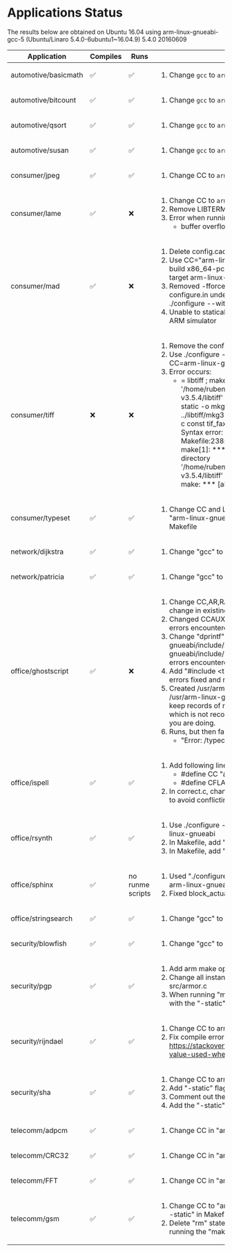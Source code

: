 # Applications Status

The results below are obtained on Ubuntu 16.04 using arm-linux-gnueabi-gcc-5 (Ubuntu/Linaro 5.4.0-6ubuntu1~16.04.9) 5.4.0 20160609

| Application | Compiles | Runs | Notes |
|-------------|----------|------|-------|
| automotive/basicmath | :white_check_mark: | :white_check_mark: | <ol><li>Change `gcc` to `arm-linux-gnueabi-gcc-5` in Makefile</li></ol> |
| automotive/bitcount | :white_check_mark: | :white_check_mark: | <ol><li>Change `gcc` to `arm-linux-gnueabi-gcc-5` in Makefile</li></ol> |
| automotive/qsort | :white_check_mark: | :white_check_mark: | <ol><li>Change `gcc` to `arm-linux-gnueabi-gcc-5` in Makefile</li></ol> |
| automotive/susan | :white_check_mark: | :white_check_mark: | <ol><li>Change `gcc` to `arm-linux-gnueabi-gcc-5` in Makefile</li></ol> |
| consumer/jpeg | :white_check_mark: | :white_check_mark: | <ol><li>Change CC to `arm-linux-gnueabi-gcc-5 -static` in Makefile</li></ol> |
| consumer/lame | :white_check_mark: | :x: | <ol><li>Change CC to `arm-linux-gnueabi-gcc-5 -static` in Makefile</li><li>Remove LIBTERMCAP support in consumer/lame</li><li>Error when running lame:<ul><li>buffer overflow detected : lame3.70/lame terminated</li></ul></li></ol> |
| consumer/mad | :white_check_mark: | :x: | <ol><li>Delete config.cache before running configure</li><li>Use CC="arm-linux-gnueabi-gcc-5 -static" ./configure --build x86_64-pc-linux-gnu --host arm-linux-gnueabi --target arm-linux-gnueabi --without-id3tag</li><li>Removed -fforce-mem option from configure and configure.in under libmad and removed id3tag support using ./configure --without-id3tag</li><li>Unable to statically compile executable. Cannot run on gem5 ARM simulator</li> |
  | consumer/tiff | :x: | :x: | <ol><li>Remove the config.site file</li><li>Use ./configure --target=arm-linux-gnueabi -with-CC=arm-linux-gnueabi-gcc-5<li>Error occurs:<ul><li>= libtiff ; make[1]: Entering directory '/home/ruben/benchmarks/ARM/MiBench/consumer/tiff-v3.5.4/libtiff' ; /usr/bin/arm-linux-gnueabi-gcc-5 -static -o mkg3states  -O -I. -I../libtiff   ../libtiff/mkg3states.c ; rm -f tif_fax3sm.c; ./mkg3states -c const tif_fax3sm.c ; ./mkg3states: 1: ./mkg3states: Syntax error: word unexpected (expecting ")") ; Makefile:238: recipe for target 'tif_fax3sm.c' failed ; make[1]: *** [tif_fax3sm.c] Error 2 ; make[1]: Leaving directory '/home/ruben/benchmarks/ARM/MiBench/consumer/tiff-v3.5.4/libtiff' ; Makefile:47: recipe for target 'all' failed ; make: *** [all] Error 2</li></ul></li></ol> |
| consumer/typeset | :white_check_mark: | :white_check_mark: | <ol><li>Change CC and LD to "arm-linux-gnueabi-gcc-5" and "arm-linux-gnueabi-gcc-5 -static", respectively, in Makefile</li></ol> |
| network/dijkstra | :white_check_mark: | :white_check_mark: | <ol><li>Change "gcc" to "arm-linux-gnueabi-gcc-5" in Makefile</li></ol> |
| network/patricia | :white_check_mark: | :white_check_mark: | <ol><li>Change "gcc" to "arm-linux-gnueabi-gcc-5" in Makefile</li></ol> |
| office/ghostscript | :white_check_mark: | :x: | <ol><li>Change CC,AR,RANLIB to ARM variants in Makefile. No change in existing errors.</li><li>Changed CCAUX to "gcc -static". Fixed existing errors. New errors encountered later in the make</li><li>Change "dprintf" to "dprintf_s" in /usr/arm-linux-gnueabi/include/stdio.h and /usr/arm-linux-gnueabi/include/bits/stdio2.h . Fixed existing errors. New errors encountered later in the make.</li><li>Add "#include <time.h>" right after line 33 in src/time_.h . All errors fixed and make completed.</li><li>Created /usr/arm-linux-gnueabi/include/stdio_original.h and /usr/arm-linux-gnueabi/include/bits/stdio2_original.h to keep records of modifications made to the standard C files, which is not recommended unless you know exactly what you are doing.</li><li>Runs, but then fails with:<ul><li>"Error: /typecheck in --idiv--"</li></ul></li></ol> |
| office/ispell | :white_check_mark: | :white_check_mark: | <ol><li>Add following lines to local.h<ul><li>#define CC "arm-linux-gnueabi-gcc-5"</li><li>#define CFLAGS "-static"</li></ul></li><li>In correct.c, change all instances of "getline" to "getline_s" to avoid conflicting types error</li></ol> |
| office/rsynth | :white_check_mark: | :white_check_mark: | <ol><li>Use ./configure --build x86_64-pc-linux-gnu --host arm-linux-gnueabi</li><li>In Makefile, add "-static" flag to CC</li><li>In Makefile, add "-lm" flag to LDLIBS</li></ol> |
| office/sphinx | :white_check_mark: | no runme scripts | <ol><li>Used "./configure --build x86_64-pc-linux-gnu --host arm-linux-gnueabi"</li><li>Fixed block_actual_cdcn_norm compile errors etc.</li></ol> |
| office/stringsearch | :white_check_mark: | :white_check_mark:  | <ol><li>Change "gcc" to "arm-linux-gnueabi-gcc-5" in Makefile</li></ol> |
| security/blowfish | :white_check_mark: | :white_check_mark: | <ol><li>Change "gcc" to "arm-linux-gnueabi-gcc-5" in Makefile</li></ol> |
| security/pgp | :white_check_mark: | :white_check_mark: | <ol><li>Add arm make option to pgp Makefile</li><li>Change all instances of "getline" to "getline_s" in src/armor.c</li><li>When running "make arm", make sure all files are compiled with the "-static" flag.</li></ol> |
| security/rijndael | :white_check_mark: | :white_check_mark: | <ol><li>Change CC to arm-linux-gnueabi-gcc-5 in Makefile</li><li>Fix compile error in rijndael based on pattern in https://stackoverflow.com/questions/50347827/aggregate-value-used-where-an-integer-was-expected-error</li></ol> |
| security/sha | :white_check_mark: | :white_check_mark: | <ol><li>Change CC to arm-linux-gnueabi-gcc-5 in Makefile</li><li>Add "-static" flag to the CFLAGS variable</li><li>Comment out the line containing the "strip" command.</li><li>Add the "-static" flag to the line containing "$(CC)"</li></ol> |
| telecomm/adpcm | :white_check_mark: | :white_check_mark: | <ol><li>Change CC in "arm-linux-gnueabi-gcc-5" in Makefile</li></ol> |
| telecomm/CRC32 | :white_check_mark: | :white_check_mark: | <ol><li>Change CC in "arm-linux-gnueabi-gcc-5" in Makefile</li></ol> |
| telecomm/FFT | :white_check_mark: | :white_check_mark: | <ol><li>Change CC in "arm-linux-gnueabi-gcc-5" in Makefile</li></ol> |
| telecomm/gsm | :white_check_mark: | :white_check_mark: | <ol><li>Change CC to "arm-linux-gnueabi-gcc-5 -ansi -pedantic -static" in Makefile</li><li>Delete "rm" statements in Makefile that cause errors when running the "make" command</li></ol> |
